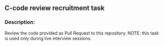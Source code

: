 ## C-code review recruitment task

### Description:
Review the code provided as Pull Request to this repository.
NOTE: this task is used only during live interview sessions.
